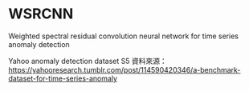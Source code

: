 # WSRCNN
Weighted spectral residual convolution neural network for time series anomaly detection

Yahoo anomaly detection dataset S5
資料來源：https://yahooresearch.tumblr.com/post/114590420346/a-benchmark-dataset-for-time-series-anomaly
